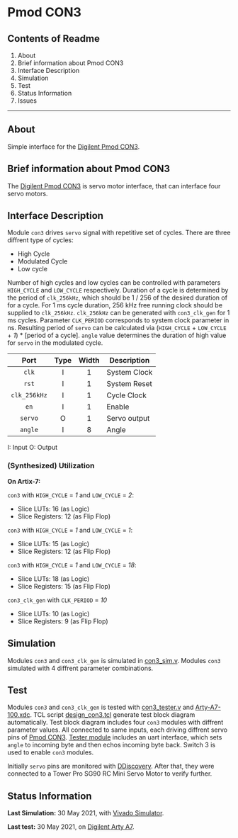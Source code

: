 # Pmod CON3

## Contents of Readme

1. About
2. Brief information about Pmod CON3
3. Interface Description
4. Simulation
5. Test
6. Status Information
7. Issues

---

## About

Simple interface for the [Digilent Pmod CON3](https://reference.digilentinc.com/pmod/pmodcon3/start).

## Brief information about Pmod CON3

The [Digilent Pmod CON3](https://reference.digilentinc.com/pmod/pmodcon3/start) is servo motor interface, that can interface four servo motors.

## Interface Description

Module `con3` drives `servo` signal with repetitive set of cycles. There are three diffrent type of cycles:

- High Cycle
- Modulated Cycle
- Low cycle

Number of high cycles and low cycles can be controlled with parameters `HIGH_CYCLE` and `LOW_CYCLE` respectively. Duration of a cycle is determined by the period of `clk_256kHz`, which should be 1 / 256 of the desired duration of for a cycle. For 1 ms cycle duration, 256 kHz free running clock should be supplied to `clk_256kHz`. `clk_256kHz` can be generated with `con3_clk_gen` for 1 ms cycles. Parameter `CLK_PERIOD` corresponds to system clock parameter in ns. Resulting period of `servo` can be calculated via (`HIGH_CYCLE` + `LOW_CYCLE` + *1*) * [period of a cycle]. `angle` value determines the duration of high value for `servo` in the modulated cycle.

|   Port   | Type | Width |  Description |
| :------: | :----: | :----: |  ------  |
| `clk` | I | 1 | System Clock |
| `rst` | I | 1 | System Reset |
| `clk_256kHz` | I | 1 | Cycle Clock |
| `en` | I | 1 | Enable |
| `servo` | O | 1 | Servo output |
| `angle` | I | 8 | Angle |

I: Input  O: Output

### (Synthesized) Utilization

**On Artix-7:**

`con3` with `HIGH_CYCLE` = *1* and `LOW_CYCLE` = *2*:

- Slice LUTs: 16 (as Logic)
- Slice Registers: 12 (as Flip Flop)

`con3` with `HIGH_CYCLE` = *1* and `LOW_CYCLE` = *1*:

- Slice LUTs: 15 (as Logic)
- Slice Registers: 12 (as Flip Flop)

`con3` with `HIGH_CYCLE` = *1* and `LOW_CYCLE` = *18*:

- Slice LUTs: 18 (as Logic)
- Slice Registers: 15 (as Flip Flop)

`con3_clk_gen` with `CLK_PERIOD` = *10*

- Slice LUTs: 10 (as Logic)
- Slice Registers: 9 (as Flip Flop)

## Simulation

Modules `con3` and `con3_clk_gen` is simulated in [con3_sim.v](Simulation/con3_sim.v). Modules `con3` simulated with 4 diffrent parameter combinations.

## Test

Modules `con3` and `con3_clk_gen` is tested with [con3_tester.v](Test/con3_tester.v) and [Arty-A7-100.xdc](Test/Arty-A7-100.xdc). TCL script [design_con3.tcl](Test/design_con3.tcl) generate test block diagram automatically. Test block diagram includes  four `con3` modules with diffrent parameter values. All connected to same inputs, each driving diffrent servo pins of [Pmod CON3](https://reference.digilentinc.com/pmod/pmodcon3/start). [Tester module](Test/con3_tester.v) includes an uart interface, which sets `angle` to incoming byte and then echos incoming byte back. Switch 3 is used to enable `con3` modules.

Initially `servo` pins are monitored with [DDiscovery](https://reference.digilentinc.com/reference/instrumentation/digital-discovery/start). After that, they were connected to a Tower Pro SG90 RC Mini Servo Motor to verify further.

## Status Information

**Last Simulation:** 30 May 2021, with [Vivado Simulator](https://www.xilinx.com/products/design-tools/vivado/simulator.html).

**Last test:** 30 May 2021, on [Digilent Arty A7](https://reference.digilentinc.com/reference/programmable-logic/arty-a7/start).

